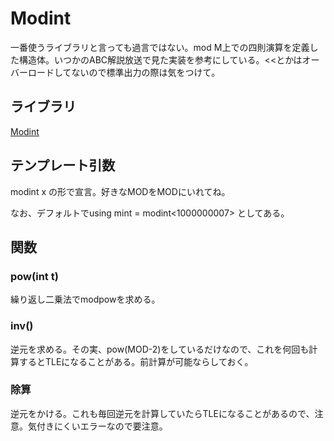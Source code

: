 # Modint  

一番使うライブラリと言っても過言ではない。mod M上での四則演算を定義した構造体。いつかのABC解説放送で見た実装を参考にしている。<<とかはオーバーロードしてないので標準出力の際は気をつけて。  

## ライブラリ  
[Modint](https://github.com/kk-katayama/com_pro/blob/master/Numerical/Mod/lib/Modint.cpp)  

## テンプレート引数  
modint<MOD> x の形で宣言。好きなMODをMODにいれてね。  

なお、デフォルトでusing mint = modint<1000000007> としてある。

## 関数  
### pow(int t)  
繰り返し二乗法でmodpowを求める。　　

### inv()  
逆元を求める。その実、pow(MOD-2)をしているだけなので、これを何回も計算するとTLEになることがある。前計算が可能ならしておく。  

### 除算  
逆元をかける。これも毎回逆元を計算していたらTLEになることがあるので、注意。気付きにくいエラーなので要注意。  
